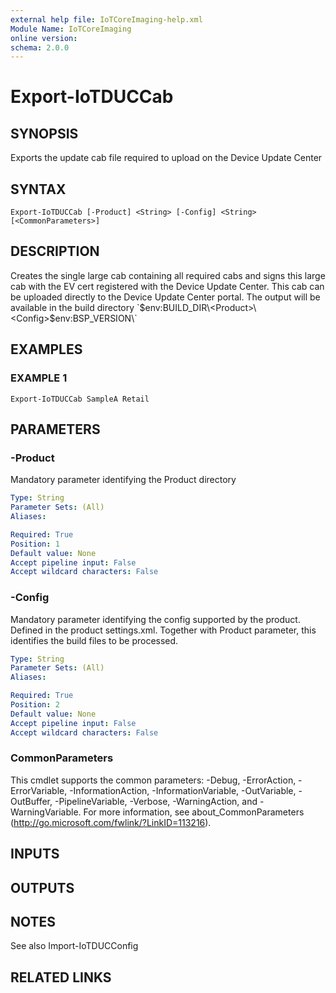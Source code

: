 ```yaml
---
external help file: IoTCoreImaging-help.xml
Module Name: IoTCoreImaging
online version:
schema: 2.0.0
---
```


# Export-IoTDUCCab

## SYNOPSIS
Exports the update cab file required to upload on the Device Update Center

## SYNTAX

```
Export-IoTDUCCab [-Product] <String> [-Config] <String> [<CommonParameters>]
```

## DESCRIPTION
Creates the single large cab containing all required cabs and signs this large cab with the EV cert registered with the Device Update Center.
This cab can be uploaded directly to the Device Update Center portal.
The output will be available in the build directory \`$env:BUILD_DIR\\\<Product\>\\\<Config\>\$env:BSP_VERSION\\\`

## EXAMPLES

### EXAMPLE 1
```
Export-IoTDUCCab SampleA Retail
```

## PARAMETERS

### -Product
Mandatory parameter identifying the Product directory

```yaml
Type: String
Parameter Sets: (All)
Aliases:

Required: True
Position: 1
Default value: None
Accept pipeline input: False
Accept wildcard characters: False
```

### -Config
Mandatory parameter identifying the config supported by the product.
Defined in the product settings.xml.
Together with Product parameter, this identifies the build files to be processed.

```yaml
Type: String
Parameter Sets: (All)
Aliases:

Required: True
Position: 2
Default value: None
Accept pipeline input: False
Accept wildcard characters: False
```

### CommonParameters
This cmdlet supports the common parameters: -Debug, -ErrorAction, -ErrorVariable, -InformationAction, -InformationVariable, -OutVariable, -OutBuffer, -PipelineVariable, -Verbose, -WarningAction, and -WarningVariable. For more information, see about_CommonParameters (http://go.microsoft.com/fwlink/?LinkID=113216).

## INPUTS

## OUTPUTS

## NOTES
See also Import-IoTDUCConfig

## RELATED LINKS

